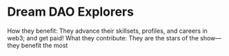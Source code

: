 # Dream DAO Explorers

How they benefit: They advance their skillsets, profiles, and careers in web3; and get paid!
What they contribute: They are the stars of the show—they benefit the most